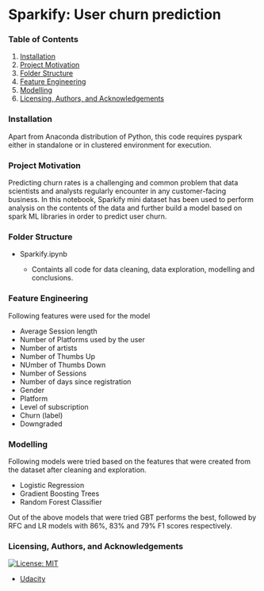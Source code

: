 # Sparkify: User churn prediction

### Table of Contents

1. [Installation](#installation)
2. [Project Motivation](#motivation)
3. [Folder Structure](#folderStructure)
4. [Feature Engineering](#featureEngineering)
5. [Modelling](#model)
6. [Licensing, Authors, and Acknowledgements](#licensing)

### Installation <a name="installation"></a>

Apart from Anaconda distribution of Python, this code requires pyspark either in standalone or in clustered environment for execution.

### Project Motivation <a name="motivation"></a>

Predicting churn rates is a challenging and common problem that data scientists and analysts regularly encounter in any customer-facing business. In this notebook, Sparkify mini dataset has been used to perform analysis on the contents of the data and further build a model based on spark ML libraries in order to predict user churn.

### Folder Structure <a name="folderStructure"></a>

- Sparkify.ipynb
	
	- Containts all code for data cleaning, data exploration, modelling and conclusions.


### Feature Engineering <a name="featureEngineering"></a>
Following features were used for the model

* Average Session length
* Number of Platforms used by the user
* Number of artists
* Number of Thumbs Up
* NUmber of Thumbs Down
* Number of Sessions
* Number of days since registration
* Gender
* Platform
* Level of subscription
* Churn (label)
* Downgraded


### Modelling <a name="model"></a>
Following models were tried based on the features that were created from the dataset after cleaning and exploration.

* Logistic Regression
* Gradient Boosting Trees
* Random Forest Classifier

Out of the above models that were tried GBT performs the best, followed by RFC and LR models with 86%, 83% and 79% F1 scores respectively.


### Licensing, Authors, and Acknowledgements <a name="licensing"></a>

[![License: MIT](https://img.shields.io/badge/License-MIT-yellow.svg)](https://opensource.org/licenses/MIT)

* [Udacity](https://www.udacity.com/)
